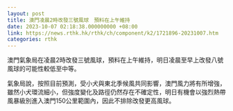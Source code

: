 ```yaml
---
layout: post
title: 澳門凌晨2時改發三號風球　預料在上午維持
date: 2023-10-07 02:18:38.000000000 +08:00
link: https://news.rthk.hk/rthk/ch/component/k2/1721896-20231007.htm
categories: rthk
---
```


澳門氣象局在凌晨2時改發三號風球，預料在上午維持，明日凌晨至早上改發八號風球的可能性較低至中等。

氣象局說，按照目前預測，受小犬與東北季候風共同影響，澳門風力將有所增強，雖然小犬環流細小，但強度變化及路徑仍然存在不確定性，明日有機會以強烈熱帶風暴級別進入澳門150公里範圍內，因此不排除改發更高風球。
